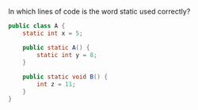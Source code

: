 In which lines of code is the word static used correctly?

```java
public class A {
    static int x = 5;

    public static A() {
        static int y = 8;
    }
    
    public static void B() {
        int z = 11;
    }
}
```